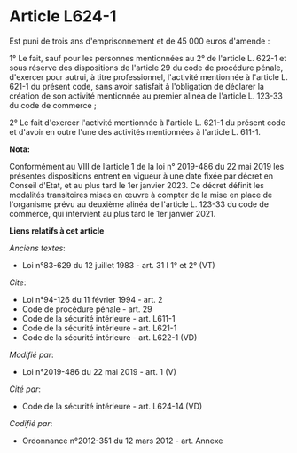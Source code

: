 # Article L624-1

Est puni de trois ans d'emprisonnement et de 45 000 euros d'amende :

1° Le fait, sauf pour les personnes mentionnées au 2° de l'article L. 622-1 et sous réserve des  dispositions de l'article 29
du code de procédure pénale, d'exercer pour autrui, à titre professionnel, l'activité mentionnée à l'article L. 621-1 du
présent code, sans avoir satisfait à l'obligation de déclarer la création de son activité mentionnée au premier alinéa de
l'article L. 123-33 du code de commerce ;

2° Le fait d'exercer l'activité mentionnée à l'article L. 621-1 du présent code et d'avoir en outre l'une des activités
mentionnées à l'article L. 611-1.

**Nota:**

Conformément au VIII de l’article 1 de la loi n° 2019-486 du 22 mai 2019 les présentes dispositions entrent en vigueur à une
date fixée par décret en Conseil d'Etat, et au plus tard le 1er janvier 2023. Ce décret définit les modalités transitoires
mises en œuvre à compter de la mise en place de l'organisme prévu au deuxième alinéa de l'article L. 123-33 du code de
commerce, qui intervient au plus tard le 1er janvier 2021.

**Liens relatifs à cet article**

_Anciens textes_:

  - Loi n°83-629 du 12 juillet 1983 - art. 31 I 1° et 2° (VT)

_Cite_:

  - Loi n°94-126 du 11 février 1994 - art. 2
  - Code de procédure pénale - art. 29
  - Code de la sécurité intérieure - art. L611-1
  - Code de la sécurité intérieure - art. L621-1
  - Code de la sécurité intérieure - art. L622-1 (VD)

_Modifié par_:

  - Loi n°2019-486 du 22 mai 2019 - art. 1 (V)

_Cité par_:

  - Code de la sécurité intérieure - art. L624-14 (VD)

_Codifié par_:

  - Ordonnance n°2012-351 du 12 mars 2012 - art. Annexe
